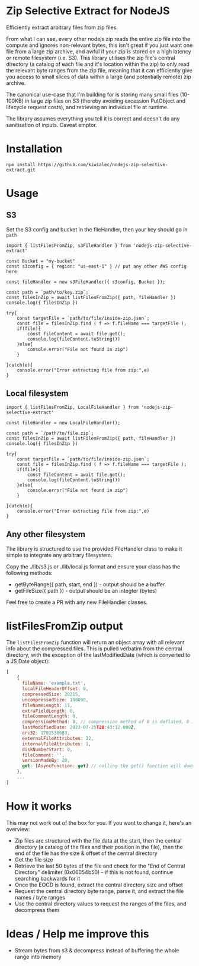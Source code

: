# Zip Selective Extract for NodeJS

Efficiently extract arbitrary files from zip files.

From what I can see, every other nodejs zip reads the entire zip file into the compute and ignores non-relevant bytes, this isn't great if you just want one file from a large zip archive, and awful if your zip is stored on a high latency or remote filesystem (i.e. S3). This library utilises the zip file's central directory (a catalog of each file and it's location within the zip) to only read the relevant byte ranges from the zip file, meaning that it can efficiently give you access to small slices of data within a large (and potentially remote) zip archive.

The canonical use-case that I'm building for is storing many small files (10-100KB) in large zip files on S3 (thereby avoiding excession PutObject and lifecycle request costs), and retrieving an individual file at runtime.

The library assumes everything you tell it is correct and doesn't do any sanitisation of inputs. Caveat emptor.

# Installation

`npm install https://github.com/kiwialec/nodejs-zip-selective-extract.git`

# Usage

## S3

Set the S3 config and bucket in the fileHandler, then your key should go in `path`
```
import { listFilesFromZip, s3FileHandler } from 'nodejs-zip-selective-extract'

const Bucket = "my-bucket"
const s3config = { region: "us-east-1" } // put any other AWS config here

const fileHandler = new s3FileHandler({ s3config, Bucket });

const path = `path/to/key.zip`;
const filesInZip = await listFilesFromZip({ path, fileHandler })
console.log({ filesInZip })

try{
    const targetFile = `path/to/file/inside-zip.json`;
    const file = filesInZip.find ( f => f.fileName === targetFile );
    if(file){
        const fileContent = await file.get();
        console.log(fileContent.toString())
    }else{
        console.error("File not found in zip")
    }
    
}catch(e){
    console.error("Error extracting file from zip:",e)
}
```

## Local filesystem

```
import { listFilesFromZip, LocalFileHandler } from 'nodejs-zip-selective-extract'

const fileHandler = new LocalFileHandler();

const path = `/path/to/file.zip`;
const filesInZip = await listFilesFromZip({ path, fileHandler })
console.log({ filesInZip })

try{
    const targetFile = `path/to/file/inside-zip.json`;
    const file = filesInZip.find ( f => f.fileName === targetFile );
    if(file){
        const fileContent = await file.get();
        console.log(fileContent.toString())
    }else{
        console.error("File not found in zip")
    }
    
}catch(e){
    console.error("Error extracting file from zip:",e)
}
```

## Any other filesystem

The library is structured to use the provided FileHandler class to make it simple to integrate any arbitrary filesystem. 

Copy the ./lib/s3.js or ./lib/local.js format and ensure your class has the following methods:
- getByteRange({ path, start, end }) - output should be a buffer
- getFileSize({ path }) - output should be an integter (bytes)

Feel free to create a PR with any new FileHandler classes.

# listFilesFromZip output

The `listFilesFromZip` function will return an object array with all relevant info about the compressed files. This is pulled verbatim from the central directory, with the exception of the lastModifiedDate (which is converted to a JS Date object):
```javascript
[
    {
      fileName: 'example.txt',
      localFileHeaderOffset: 0,
      compressedSize: 20215,
      uncompressedSize: 108098,
      fileNameLength: 11,
      extraFieldLength: 0,
      fileCommentLength: 0,
      compressionMethod: 8, // compression method of 8 is deflated, 0 is stored
      lastModifiedDate: 2023-07-25T20:43:12.000Z,
      crc32: 1781530683,
      externalFileAttributes: 32,
      internalFileAttributes: 1,
      diskNumberStart: 0,
      fileComment: '',
      versionMadeBy: 20,
      get: [AsyncFunction: get] // calling the get() function will download the file and undertake the appropriate decompression
    },
    ...
]
```

# How it works 

This may not work out of the box for you. If you want to change it, here's an overview:

- Zip files are structured with the file data at the start, then the central directory (a catalog of the files and their position in the file), then the end of the file has the size & offset of the central directory
- Get the file size
- Retrieve the last 50 bytes of the file and check for the "End of Central Directory" delimiter (0x06054b50) - if this is not found, continue searching backwards for it
- Once the EOCD is found, extract the central directory size and offset
- Request the central directory byte range, parse it, and extract the file names / byte ranges
- Use the central directory values to request the ranges of the files, and decompress them

# Ideas / Help me improve this

- Stream bytes from s3 & decompress instead of buffering the whole range into memory